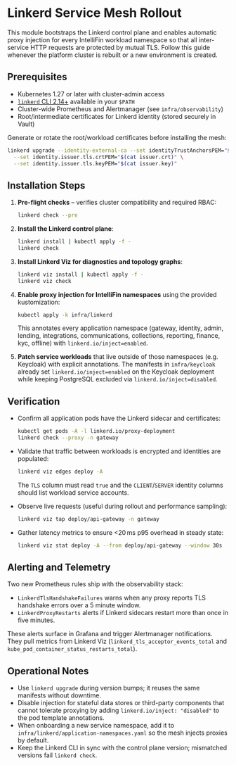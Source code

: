 # Linkerd Service Mesh Rollout

This module bootstraps the Linkerd control plane and enables automatic proxy
injection for every IntelliFin workload namespace so that all inter-service HTTP
requests are protected by mutual TLS. Follow this guide whenever the platform
cluster is rebuilt or a new environment is created.

## Prerequisites

- Kubernetes 1.27 or later with cluster-admin access
- [`linkerd` CLI 2.14+](https://linkerd.io/2.14/getting-started/) available in your `$PATH`
- Cluster-wide Prometheus and Alertmanager (see `infra/observability`)
- Root/intermediate certificates for Linkerd identity (stored securely in Vault)

Generate or rotate the root/workload certificates before installing the mesh:

```bash
linkerd upgrade --identity-external-ca --set identityTrustAnchorsPEM="$(cat ca.crt)" \
  --set identity.issuer.tls.crtPEM="$(cat issuer.crt)" \
  --set identity.issuer.tls.keyPEM="$(cat issuer.key)"
```

## Installation Steps

1. **Pre-flight checks** – verifies cluster compatibility and required RBAC:
   ```bash
   linkerd check --pre
   ```

2. **Install the Linkerd control plane**:
   ```bash
   linkerd install | kubectl apply -f -
   linkerd check
   ```

3. **Install Linkerd Viz for diagnostics and topology graphs**:
   ```bash
   linkerd viz install | kubectl apply -f -
   linkerd viz check
   ```

4. **Enable proxy injection for IntelliFin namespaces** using the provided
   kustomization:
   ```bash
   kubectl apply -k infra/linkerd
   ```
   This annotates every application namespace (gateway, identity, admin,
   lending, integrations, communications, collections, reporting, finance, kyc,
   offline) with `linkerd.io/inject=enabled`.

5. **Patch service workloads** that live outside of those namespaces (e.g.
   Keycloak) with explicit annotations. The manifests in `infra/keycloak`
   already set `linkerd.io/inject=enabled` on the Keycloak deployment while
   keeping PostgreSQL excluded via `linkerd.io/inject=disabled`.

## Verification

- Confirm all application pods have the Linkerd sidecar and certificates:
  ```bash
  kubectl get pods -A -l linkerd.io/proxy-deployment
  linkerd check --proxy -n gateway
  ```

- Validate that traffic between workloads is encrypted and identities are
  populated:
  ```bash
  linkerd viz edges deploy -A
  ```
  The `TLS` column must read `true` and the `CLIENT`/`SERVER` identity columns
  should list workload service accounts.

- Observe live requests (useful during rollout and performance sampling):
  ```bash
  linkerd viz tap deploy/api-gateway -n gateway
  ```

- Gather latency metrics to ensure <20 ms p95 overhead in steady state:
  ```bash
  linkerd viz stat deploy -A --from deploy/api-gateway --window 30s
  ```

## Alerting and Telemetry

Two new Prometheus rules ship with the observability stack:

- `LinkerdTlsHandshakeFailures` warns when any proxy reports TLS handshake
  errors over a 5 minute window.
- `LinkerdProxyRestarts` alerts if Linkerd sidecars restart more than once in
  five minutes.

These alerts surface in Grafana and trigger Alertmanager notifications. They
pull metrics from Linkerd Viz (`linkerd_tls_acceptor_events_total` and
`kube_pod_container_status_restarts_total`).

## Operational Notes

- Use `linkerd upgrade` during version bumps; it reuses the same manifests
  without downtime.
- Disable injection for stateful data stores or third-party components that
  cannot tolerate proxying by adding `linkerd.io/inject: "disabled"` to the pod
  template annotations.
- When onboarding a new service namespace, add it to
  `infra/linkerd/application-namespaces.yaml` so the mesh injects proxies by
  default.
- Keep the Linkerd CLI in sync with the control plane version; mismatched
  versions fail `linkerd check`.
